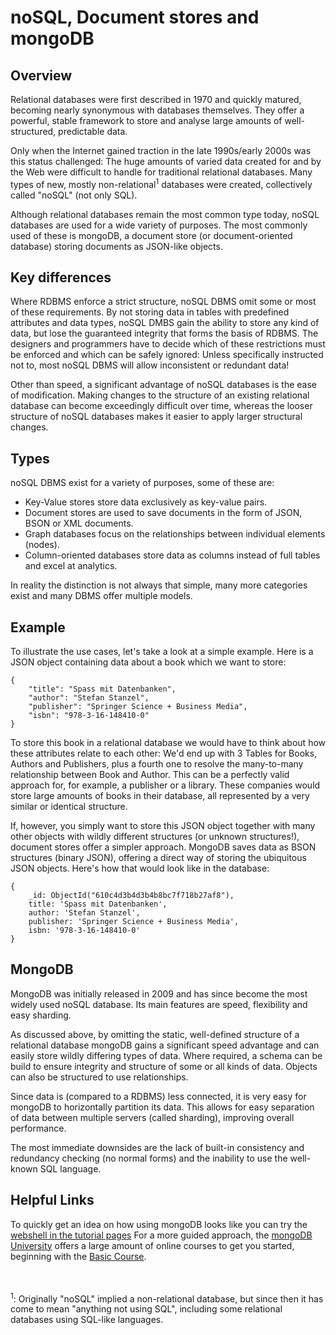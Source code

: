 # noSQL, Document stores and mongoDB

## Overview
Relational databases were first described in 1970 and quickly matured, becoming nearly synonymous with databases themselves. They offer a powerful, stable framework to store and analyse large amounts of well-structured, predictable data. 

Only when the Internet gained traction in the late 1990s/early 2000s was this status challenged: The huge amounts of varied data created for and by the Web were difficult to handle for traditional relational databases. Many types of new, mostly non-relational<sup>1</sup> databases were created, collectively called "noSQL" (not only SQL). 

Although relational databases remain the most common type today, noSQL databases are used for a wide variety of purposes. The most commonly used of these is mongoDB, a document store (or document-oriented database) storing documents as JSON-like objects.

## Key differences

Where RDBMS enforce a strict structure, noSQL DBMS omit some or most of these requirements. By not storing data in tables with predefined attributes and data types, noSQL DMBS gain the ability to store any kind of data, but lose the guaranteed integrity that forms the basis of RDBMS. The designers and programmers have to decide which of these restrictions must be enforced and which can be safely ignored: Unless specifically instructed not to, most noSQL DBMS will allow inconsistent or redundant data!

Other than speed, a significant advantage of noSQL databases is the ease of modification. Making changes to the structure of an existing relational database can become exceedingly difficult over time, whereas the looser structure of noSQL databases makes it easier to apply larger structural changes.

## Types
 noSQL DBMS exist for a variety of purposes, some of these are:
 - Key-Value stores store data exclusively as key-value pairs.
 - Document stores are used to save documents in the form of JSON, BSON or XML documents.
 - Graph databases focus on the relationships between individual elements (nodes).
- Column-oriented databases store data as columns instead of full tables and excel at analytics.

In reality the distinction is not always that simple, many more categories exist and many DBMS offer multiple models.

## Example
To illustrate the use cases, let's take a look at a simple example. Here is a JSON object containing data about a book which we want to store:

```
{
    "title": "Spass mit Datenbanken",
    "author": "Stefan Stanzel",
    "publisher": "Springer Science + Business Media",
    "isbn": "978-3-16-148410-0"
}
```

To store this book in a relational database we would have to think about how these attributes relate to each other: We'd end up with 3 Tables for Books, Authors and Publishers, plus a fourth one to resolve the many-to-many relationship between Book and Author. This can be a perfectly valid approach for, for example, a publisher or a library. These companies would store large amounts of books in their database, all represented by a very similar or identical structure. 

If, however, you simply want to store this JSON object together with many other objects with wildly different structures (or unknown structures!), document stores offer a simpler approach. MongoDB saves data as BSON structures (binary JSON), offering a direct way of storing the ubiquitous JSON objects. Here's how that would look like in the database:
``` 
{
    _id: ObjectId("610c4d3b4d3b4b8bc7f718b27af8"),
    title: 'Spass mit Datenbanken',
    author: 'Stefan Stanzel',
    publisher: 'Springer Science + Business Media',
    isbn: '978-3-16-148410-0'
}
```

## MongoDB

MongoDB was initially released in 2009 and has since become the most widely used noSQL database. Its main features are speed, flexibility and easy sharding.

As discussed above, by omitting the static, well-defined structure of a relational database mongoDB gains a significant speed advantage and can easily store wildly differing types of data. Where required, a schema can be build to ensure integrity and structure of some or all kinds of data. Objects can also be structured to use relationships.

Since data is (compared to a RDBMS) less connected, it is very easy for mongoDB to horizontally partition its data. This allows for easy separation of data between multiple servers (called sharding), improving overall performance.

The most immediate downsides are the lack of built-in consistency and redundancy checking (no normal forms) and the inability to use the well-known SQL language.

## Helpful Links
To quickly get an idea on how using mongoDB looks like you can try the  [webshell in the tutorial pages](https://docs.mongodb.com/manual/tutorial/getting-started/)
For a more guided approach, the [mongoDB University](https://university.mongodb.com/) offers a large amount of online courses to get you started, beginning with the [Basic Course](https://university.mongodb.com/courses/M001/about).

<br><br>
<sup>1</sup>: Originally "noSQL" implied a non-relational database, but since then it has come to mean "anything not using SQL", including some relational databases using SQL-like languages.